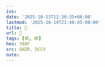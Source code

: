 ```yaml
---
ivs:
date: '2025-10-13T11:30:35+08:00'
lastmod: '2025-10-14T21:46:45-08:00'
title: 󰦚
url: 󰦚
tags: [皏, 皏]
hex: 768F
src: GHZR, DCCV
note:
---
```

